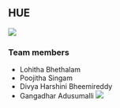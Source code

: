 ## HUE
 ![](https://github.com/PoojithaSingam/Hue/blob/master/images/hue_logo.png)
  ### Team members
  * Lohitha Bhethalam
  * Poojitha Singam
  * Divya Harshini Bheemireddy
  * Gangadhar Adusumalli
  ![](https://github.com/PoojithaSingam/Hue/blob/master/images/Screenshot%20(73).png)
